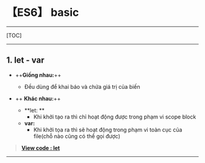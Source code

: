 # 【ES6】 basic

- - -

[TOC]

- - -

## 1. let - var
- ++**Giống nhau:**++
	- Đều dùng để khai báo và chứa giá trị của biến

- ++ **Khác nhau:**++
	- **let: ** 
		- Khi khởi tạo ra thì chỉ hoạt động được trong phạm vi scope block
	- **var:**
		- Khi khởi tọa ra thì sẽ hoạt động trong phạm vi toàn cục của file(chỗ nào cũng có thể gọi được)

> [**View code : let**](https://github.com/ngocsonqs/es6-basic/blob/65ce3975736a1c95ba1881079edeae279d37c03e/playground.js)

- - -

